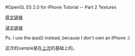 #OpenGL ES 2.0 for iPhone Tutorial -- Part 2 Textures

[原文链接](http://www.raywenderlich.com/4404/opengl-es-2-0-for-iphone-tutorial-part-2-textures)

[译文链接](http://www.cnblogs.com/zilongshanren/archive/2011/09/02/2155061.html)

Ps. I use the ipad2 instead, because I don't own an iPhone :(

这次的sample是在[上次](https://github.com/tclh123/Cocoa_playground/tree/master/HelloOpenGL20)的基础上的。

##